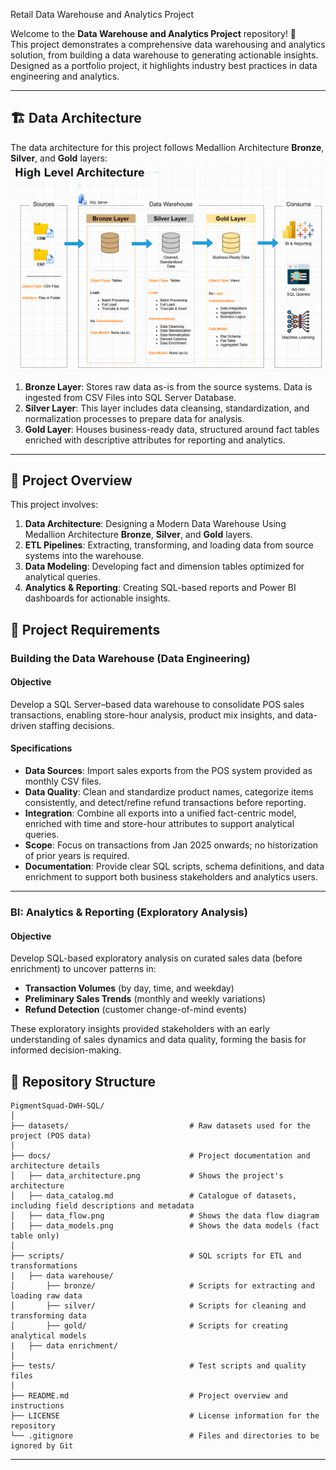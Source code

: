 Retail Data Warehouse and Analytics Project

Welcome to the **Data Warehouse and Analytics Project** repository! 🚀  
This project demonstrates a comprehensive data warehousing and analytics solution, from building a data warehouse to generating actionable insights. Designed as a portfolio project, it highlights industry best practices in data engineering and analytics.

---
## 🏗️ Data Architecture

The data architecture for this project follows Medallion Architecture **Bronze**, **Silver**, and **Gold** layers:
![Data Architecture](docs/data_architecture.png)

1. **Bronze Layer**: Stores raw data as-is from the source systems. Data is ingested from CSV Files into SQL Server Database.
2. **Silver Layer**: This layer includes data cleansing, standardization, and normalization processes to prepare data for analysis.
3. **Gold Layer**: Houses business-ready data, structured around fact tables enriched with descriptive attributes for reporting and analytics.

---
## 📖 Project Overview

This project involves:

1. **Data Architecture**: Designing a Modern Data Warehouse Using Medallion Architecture **Bronze**, **Silver**, and **Gold** layers.
2. **ETL Pipelines**: Extracting, transforming, and loading data from source systems into the warehouse.
3. **Data Modeling**: Developing fact and dimension tables optimized for analytical queries.
4. **Analytics & Reporting**: Creating SQL-based reports and Power BI dashboards for actionable insights.

## 🚀 Project Requirements

### Building the Data Warehouse (Data Engineering)

#### Objective
Develop a SQL Server–based data warehouse to consolidate POS sales transactions, enabling store-hour analysis, product mix insights, and data-driven staffing decisions.

#### Specifications
- **Data Sources**: Import sales exports from the POS system provided as monthly CSV files.
- **Data Quality**: Clean and standardize product names, categorize items consistently, and detect/refine refund transactions before reporting.
- **Integration**: Combine all exports into a unified fact-centric model, enriched with time and store-hour attributes to support analytical queries.
- **Scope**: Focus on transactions from Jan 2025 onwards; no historization of prior years is required.
- **Documentation**: Provide clear SQL scripts, schema definitions, and data enrichment to support both business stakeholders and analytics users.

---

### BI: Analytics & Reporting (Exploratory Analysis)

#### Objective
Develop SQL-based exploratory analysis on curated sales data (before enrichment) to uncover patterns in:
- **Transaction Volumes** (by day, time, and weekday)
- **Preliminary Sales Trends** (monthly and weekly variations)
- **Refund Detection** (customer change-of-mind events)

These exploratory insights provided stakeholders with an early understanding of sales dynamics and data quality, forming the basis for informed decision-making.  

## 📂 Repository Structure
```
PigmentSquad-DWH-SQL/
│
├── datasets/                           # Raw datasets used for the project (POS data)
│
├── docs/                               # Project documentation and architecture details
│   ├── data_architecture.png           # Shows the project's architecture
│   ├── data_catalog.md                 # Catalogue of datasets, including field descriptions and metadata
│   ├── data_flow.png                   # Shows the data flow diagram
│   ├── data_models.png                 # Shows the data models (fact table only)
│
├── scripts/                            # SQL scripts for ETL and transformations
|   ├── data warehouse/
│       ├── bronze/                     # Scripts for extracting and loading raw data
│       ├── silver/                     # Scripts for cleaning and transforming data
│       ├── gold/                       # Scripts for creating analytical models
|   ├── data enrichment/
│
├── tests/                              # Test scripts and quality files
│
├── README.md                           # Project overview and instructions
├── LICENSE                             # License information for the repository
└── .gitignore                          # Files and directories to be ignored by Git
```
---
